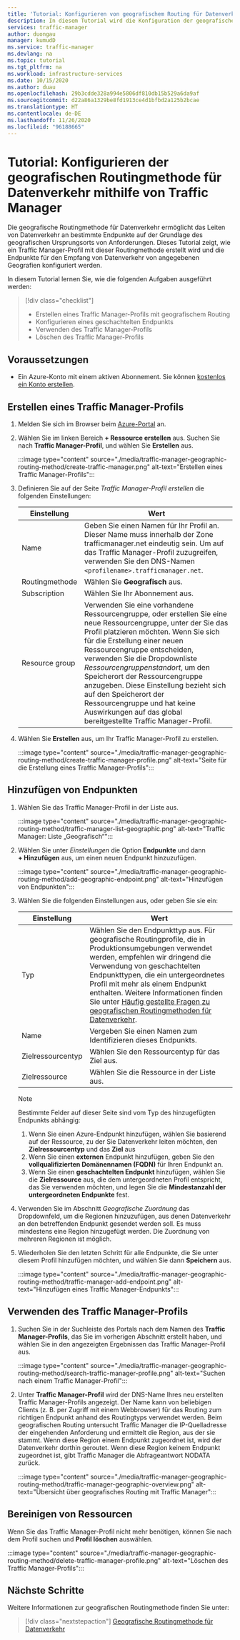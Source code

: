 ```yaml
---
title: 'Tutorial: Konfigurieren von geografischem Routing für Datenverkehr mit Azure Traffic Manager'
description: In diesem Tutorial wird die Konfiguration der geografischen Routingmethode für Datenverkehr mit Azure Traffic Manager beschrieben.
services: traffic-manager
author: duongau
manager: kumudD
ms.service: traffic-manager
ms.devlang: na
ms.topic: tutorial
ms.tgt_pltfrm: na
ms.workload: infrastructure-services
ms.date: 10/15/2020
ms.author: duau
ms.openlocfilehash: 29b3cdde328a994e5806df810db15b529a6da9af
ms.sourcegitcommit: d22a86a1329be8fd1913ce4d1bfbd2a125b2bcae
ms.translationtype: HT
ms.contentlocale: de-DE
ms.lasthandoff: 11/26/2020
ms.locfileid: "96188665"
---
```

# <a name="tutorial-configure-the-geographic-traffic-routing-method-using-traffic-manager"></a>Tutorial: Konfigurieren der geografischen Routingmethode für Datenverkehr mithilfe von Traffic Manager

Die geografische Routingmethode für Datenverkehr ermöglicht das Leiten von Datenverkehr an bestimmte Endpunkte auf der Grundlage des geografischen Ursprungsorts von Anforderungen. Dieses Tutorial zeigt, wie ein Traffic Manager-Profil mit dieser Routingmethode erstellt wird und die Endpunkte für den Empfang von Datenverkehr von angegebenen Geografien konfiguriert werden.

In diesem Tutorial lernen Sie, wie die folgenden Aufgaben ausgeführt werden:
> [!div class="checklist"]
> - Erstellen eines Traffic Manager-Profils mit geografischem Routing
> - Konfigurieren eines geschachtelten Endpunkts
> - Verwenden des Traffic Manager-Profils
> - Löschen des Traffic Manager-Profils

## <a name="prerequisites"></a>Voraussetzungen

* Ein Azure-Konto mit einem aktiven Abonnement. Sie können [kostenlos ein Konto erstellen](https://azure.microsoft.com/free/?WT.mc_id=A261C142F).

## <a name="create-a-traffic-manager-profile"></a>Erstellen eines Traffic Manager-Profils

1. Melden Sie sich im Browser beim [Azure-Portal](https://portal.azure.com) an.

1. Wählen Sie im linken Bereich **+ Ressource erstellen** aus. Suchen Sie nach **Traffic Manager-Profil**, und wählen Sie **Erstellen** aus.

    :::image type="content" source="./media/traffic-manager-geographic-routing-method/create-traffic-manager.png" alt-text="Erstellen eines Traffic Manager-Profils":::

1. Definieren Sie auf der Seite *Traffic Manager-Profil erstellen* die folgenden Einstellungen:

    | Einstellung         | Wert                                              |
    | ---             | ---                                                |
    | Name            | Geben Sie einen Namen für Ihr Profil an. Dieser Name muss innerhalb der Zone trafficmanager.net eindeutig sein. Um auf das Traffic Manager-Profil zuzugreifen, verwenden Sie den DNS-Namen `<profilename>.trafficmanager.net`. |    
    | Routingmethode  | Wählen Sie **Geografisch** aus. |
    | Subscription    | Wählen Sie Ihr Abonnement aus. |
    | Resource group   | Verwenden Sie eine vorhandene Ressourcengruppe, oder erstellen Sie eine neue Ressourcengruppe, unter der Sie das Profil platzieren möchten. Wenn Sie sich für die Erstellung einer neuen Ressourcengruppe entscheiden, verwenden Sie die Dropdownliste *Ressourcengruppenstandort*, um den Speicherort der Ressourcengruppe anzugeben. Diese Einstellung bezieht sich auf den Speicherort der Ressourcengruppe und hat keine Auswirkungen auf das global bereitgestellte Traffic Manager-Profil. |

1. Wählen Sie **Erstellen** aus, um Ihr Traffic Manager-Profil zu erstellen.

    :::image type="content" source="./media/traffic-manager-geographic-routing-method/create-traffic-manager-profile.png" alt-text="Seite für die Erstellung eines Traffic Manager-Profils":::

## <a name="add-endpoints"></a>Hinzufügen von Endpunkten

1. Wählen Sie das Traffic Manager-Profil in der Liste aus.

    :::image type="content" source="./media/traffic-manager-geographic-routing-method/traffic-manager-list-geographic.png" alt-text="Traffic Manager: Liste „Geografisch“":::

1. Wählen Sie unter *Einstellungen* die Option **Endpunkte** und dann **+ Hinzufügen** aus, um einen neuen Endpunkt hinzuzufügen.

    :::image type="content" source="./media/traffic-manager-geographic-routing-method/add-geographic-endpoint.png" alt-text="Hinzufügen von Endpunkten":::

1. Wählen Sie die folgenden Einstellungen aus, oder geben Sie sie ein: 

    | Einstellung                | Wert                                              |
    | ---                    | ---                                                |
    | Typ                   | Wählen Sie den Endpunkttyp aus. Für geografische Routingprofile, die in Produktionsumgebungen verwendet werden, empfehlen wir dringend die Verwendung von geschachtelten Endpunkttypen, die ein untergeordnetes Profil mit mehr als einem Endpunkt enthalten. Weitere Informationen finden Sie unter [Häufig gestellte Fragen zu geografischen Routingmethoden für Datenverkehr](traffic-manager-FAQs.md). |    
    | Name                   | Vergeben Sie einen Namen zum Identifizieren dieses Endpunkts. |
    | Zielressourcentyp   | Wählen Sie den Ressourcentyp für das Ziel aus. |
    | Zielressource        | Wählen Sie die Ressource in der Liste aus. |

    > [!Note]
    > Bestimmte Felder auf dieser Seite sind vom Typ des hinzugefügten Endpunkts abhängig:
    > 1. Wenn Sie einen Azure-Endpunkt hinzufügen, wählen Sie basierend auf der Ressource, zu der Sie Datenverkehr leiten möchten, den **Zielressourcentyp** und das **Ziel** aus
    > 1. Wenn Sie einen **externen** Endpunkt hinzufügen, geben Sie den **vollqualifizierten Domänennamen (FQDN)** für Ihren Endpunkt an.
    > 1. Wenn Sie einen **geschachtelten Endpunkt** hinzufügen, wählen Sie die **Zielressource** aus, die dem untergeordneten Profil entspricht, das Sie verwenden möchten, und legen Sie die **Mindestanzahl der untergeordneten Endpunkte** fest.

1. Verwenden Sie im Abschnitt *Geografische Zuordnung* das Dropdownfeld, um die Regionen hinzuzufügen, aus denen Datenverkehr an den betreffenden Endpunkt gesendet werden soll. Es muss mindestens eine Region hinzugefügt werden. Die Zuordnung von mehreren Regionen ist möglich.

1. Wiederholen Sie den letzten Schritt für alle Endpunkte, die Sie unter diesem Profil hinzufügen möchten, und wählen Sie dann **Speichern** aus.

    :::image type="content" source="./media/traffic-manager-geographic-routing-method/traffic-manager-add-endpoint.png" alt-text="Hinzufügen eines Traffic Manager-Endpunkts":::

## <a name="use-the-traffic-manager-profile"></a>Verwenden des Traffic Manager-Profils

1.  Suchen Sie in der Suchleiste des Portals nach dem Namen des **Traffic Manager-Profils**, das Sie im vorherigen Abschnitt erstellt haben, und wählen Sie in den angezeigten Ergebnissen das Traffic Manager-Profil aus.
    
    :::image type="content" source="./media/traffic-manager-geographic-routing-method/search-traffic-manager-profile.png" alt-text="Suchen nach einem Traffic Manager-Profil":::

1. Unter **Traffic Manager-Profil** wird der DNS-Name Ihres neu erstellten Traffic Manager-Profils angezeigt. Der Name kann von beliebigen Clients (z. B. per Zugriff mit einem Webbrowser) für das Routing zum richtigen Endpunkt anhand des Routingtyps verwendet werden. Beim geografischen Routing untersucht Traffic Manager die IP-Quelladresse der eingehenden Anforderung und ermittelt die Region, aus der sie stammt. Wenn diese Region einem Endpunkt zugeordnet ist, wird der Datenverkehr dorthin geroutet. Wenn diese Region keinem Endpunkt zugeordnet ist, gibt Traffic Manager die Abfrageantwort NODATA zurück.

    :::image type="content" source="./media/traffic-manager-geographic-routing-method/traffic-manager-geographic-overview.png" alt-text="Übersicht über geografisches Routing mit Traffic Manager":::

## <a name="clean-up-resources"></a>Bereinigen von Ressourcen

Wenn Sie das Traffic Manager-Profil nicht mehr benötigen, können Sie nach dem Profil suchen und **Profil löschen** auswählen.

:::image type="content" source="./media/traffic-manager-geographic-routing-method/delete-traffic-manager-profile.png" alt-text="Löschen des Traffic Manager-Profils":::

## <a name="next-steps"></a>Nächste Schritte

Weitere Informationen zur geografischen Routingmethode finden Sie unter:

> [!div class="nextstepaction"]
> [Geografische Routingmethode für Datenverkehr](traffic-manager-routing-methods.md#geographic)
